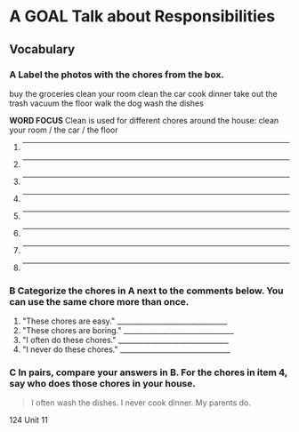 # A GOAL Talk about Responsibilities

## Vocabulary

### A Label the photos with the chores from the box.

buy the groceries    clean your room    clean the car    cook dinner
take out the trash    vacuum the floor    walk the dog    wash the dishes

**WORD FOCUS**
Clean is used for different chores around the house: clean your room / the car / the floor

1. ___________________
2. ___________________
3. ___________________
4. ___________________
5. ___________________
6. ___________________
7. ___________________
8. ___________________

### B Categorize the chores in A next to the comments below. You can use the same chore more than once.

1. "These chores are easy." _______________________________
2. "These chores are boring." _______________________________
3. "I often do these chores." _______________________________
4. "I never do these chores." _______________________________

### C In pairs, compare your answers in B. For the chores in item 4, say who does those chores in your house.

> I often wash the dishes. I never cook dinner. My parents do.

124 Unit 11